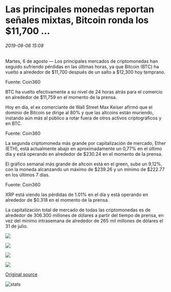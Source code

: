 # Las principales monedas reportan señales mixtas, Bitcoin ronda los $11,700 ...

###### 2019-08-06 15:08

Martes, 6 de agosto — Los principales mercados de criptomonedas han seguido sufriendo pérdidas en las últimas horas, ya que Bitcoin (BTC) ha vuelto a alrededor de $11,700 después de un salto a $12,300 hoy temprano.

Fuente: Coin360

BTC ha vuelto efectivamente a su nivel de 24 horas atrás para el comercio en alrededor de $11,759 en el momento de la prensa.

Hoy en día, el ex comerciante de Wall Street Max Keiser afirmó que el dominio de Bitcoin se dirige al 80% y que las altcoins están muriendo, instando aún más al público a rotar fuera de otros activos criptográficos y en BTC.

Fuente: Coin360

La segunda criptomoneda más grande por capitalización de mercado, Ether (ETH), está actualmente abajo en aproximadamente un 0,77% en el último día y está operando en alrededor de $230.24 en el momento de la prensa.

El gráfico semanal más grande de altcoin está en el green, sube un 9,12%, con la moneda alcanzando un máximo de $239.26 y un mínimo de $222.77 en los últimos 7 días.

Fuente: Coin360

XRP está viendo las pérdidas de 1.01% en el día y está operando en alrededor de $0.318 en el momento de la prensa.

La capitalización total de mercado de todas las criptomonedas es de alrededor de 306.300 millones de dólares a partir del tiempo de prensa, en vez del mínimo intrasemana de alrededor de 265 mil millones de dólares el 31 de julio.

![](https://s3.cointelegraph.com/storage/uploads/view/dcd41fdb98f38e1f6d15f0295c150fe2.png)

![](https://s3.cointelegraph.com/storage/uploads/view/519ed5bb6c4c9d5ca04fcbf684bdc27f.png)

![](https://s3.cointelegraph.com/storage/uploads/view/cb9a80f8a68c09c63a93fa4be78d36d6.png)

![](https://s3.cointelegraph.com/storage/uploads/view/54655aa88bef796e48af517ac99f0c65.png)

[Original source](https://cointelegraph.com/news/major-coins-report-mixed-signals-bitcoin-hovers-around-11-700)

![stats](https://c.statcounter.com/11760860/0/a89fa40b/1/ "stats")